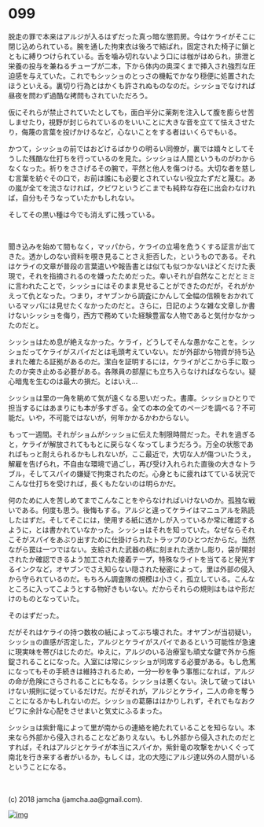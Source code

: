 # 099

脱走の罪で本来はアルジが入るはずだった真っ暗な懲罰房。今はケライがそこに閉じ込められている。腕を通した拘束衣は後ろで結ばれ，固定された椅子に鎖とともに縛りつけられている。舌を噛み切れないよう口には枷がはめられ，排泄と栄養の投与を兼ねるチューブが二本，下から体内の奥深くまで挿入され強烈な圧迫感を与えていた。これでもシッショのとっさの機転でかなり穏便に処置されたほうといえる。裏切り行為とはかくも許されぬものなのだ。シッショでなければ昼夜を問わず過酷な拷問もされていただろう。  

仮にそれらが禁止されていたとしても，面白半分に薬剤を注入して腹を膨らせ苦しませたり，視野が封じられているのをいいことに大きな音を立てて怯えさせたり，侮蔑の言葉を投げかけるなど，心ないことをする者はいくらでもいる。  

かつて，シッショの前ではおどけるばかりの明るい同僚が，裏では嬉々としてそうした残酷な仕打ちを行っているのを見た。シッショは人間というものがわからなくなった。祈りをささげるその腕で，平然と他人を傷つける。大切な者を慈しむ言葉を紡ぐその口で，お前は誰にも必要とされていない役立たずだと蔑む。あの嵐が全てを流さなければ，クビワというどこまでも純粋な存在に出会わなければ，自分もそうなっていたかもしれない。  

そしてその黒い種は今でも消えずに残っている。  

<br>  

聞き込みを始めて間もなく，マッパから，ケライの立場を危うくする証言が出てきた。透かしのない資料を覗き見ることさえ拒否した，というものである。それはケライの文章が普段の言葉遣いや報告書とは似ても似つかないほどくだけた表現で，それを指摘されるのを嫌ったためだった。幸いそれが自然なことだとミミに言われたことで，シッショにはそのまま見せることができたのだが，それがかえって仇となった。つまり，オヤブンから調査にかんして全幅の信頼をおかれているマッパには見せたくなかったのだと。さらに，日記のような雑な文章しか書けないシッショを侮り，西方で務めていた経験豊富な人物であると気付かなかったのだと。  

シッショはため息が絶えなかった。ケライ，どうしてそんな愚かなことを。シッショだってケライがスパイだとは毛頭考えていない。だが外部から物資が持ち込まれた確たる証拠があるのだ。潔白を証明するには，ケライがどこから手に取ったのか突き止める必要がある。各隊員の部屋にも立ち入らなければならない。疑心暗鬼を生むのは最大の損だ。とはいえ…  

シッショは里の一角を眺めて気が遠くなる思いだった。書庫。シッショひとりで担当するにはあまりにも本が多すぎる。全ての本の全てのページを調べる？不可能だ。いや，不可能ではないが，何年かかるかわからない。  

もって一週間。それがショムがシッショに伝えた制限時間だった。それを過ぎると，ケライが解放されてももとに戻らなくなってしまうだろう。万全の状態であればもっと耐えられるかもしれないが，ここ最近で，大切な人が傷ついたうえ，解雇を告げられ，不自由な環境で過ごし，再び受け入れられた直後の大きなトラブル，そしてスパイの嫌疑で拘束されたのだ。心身ともに疲れはてている状況でこんな仕打ちを受ければ，長くもたないのは明らかだ。  

何のために人を苦しめてまでこんなことをやらなければいけないのか。孤独な戦いである。何度も思う。後悔もする。アルジと違ってケライはマニュアルを熟読したはずだ。そしてそこには，使用する紙に透かしが入っているか常に確認するように，とは書かれていなかった。シッショはそれを知っていた。なぜならそれこそがスパイをあぶり出すために仕掛けられたトラップのひとつだからだ。当然ながら罠は一つではない。支給された武器の柄に刻まれた透かし彫り，袋が開封されたか確認できるよう加工された接着テープ，特殊なライトを当てると発光するインクなど，オヤブンでさえ知らない隠された秘密によって，里は外部の侵入から守られているのだ。もちろん調査隊の規模は小さく，孤立している。こんなところに入ってこようとする物好きもいない。だからそれらの規則はもはや形だけのものとなっていた。  

そのはずだった。  

だがそれはケライの持つ数枚の紙によってぶち壊された。オヤブンが当初疑い，シッショの直感が否定した，アルジとケライがスパイであるという可能性が急速に現実味を帯びはじたのだ。ゆえに，アルジのいる治療室も頑丈な鍵で外から施錠されることになった。入室には常にシッショが同席する必要がある。もし危篤になってもその手続きは維持されるため，一分一秒を争う事態になれば，アルジの命が危険にさらされることにもなる。シッショは悪くない。決して破ってはいけない規則に従っているだけだ。だがそれが，アルジとケライ，二人の命を奪うことになるかもしれないのだ。シッショの葛藤ははかりしれず，それでもなおクビワに余計な心配をさせまいと気丈にふるまった。  

シッショは紫針竜によって里が南からの連絡を絶たれていることを知らない。本来なら外部から侵入されることなどありえない。もし外部から侵入されたのだとすれば，それはアルジとケライが本当にスパイか，紫針竜の攻撃をかいくぐって南北を行き来する者がいるか，もしくは，北の大陸にアルジ達以外の人間がいるということになる。  

<br>  
<br>  
(c) 2018 jamcha (jamcha.aa@gmail.com).  

[![img](http://i.creativecommons.org/l/by-nc-sa/4.0/88x31.png)](http://creativecommons.org/licenses/by-nc-sa/4.0/deed)